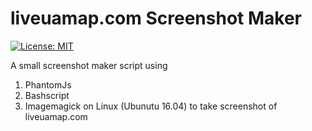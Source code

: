 # liveuamap.com Screenshot Maker 
[![License: MIT](https://img.shields.io/badge/License-MIT-green.svg)](https://opensource.org/licenses/MIT)


A small screenshot maker script using 
1. PhantomJs 
2. Bashscript
3. Imagemagick
on Linux (Ubunutu 16.04) to take screenshot of liveuamap.com
